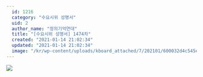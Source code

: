 ```yaml
---
  id: 1216
  category: "수요시위 성명서"
  uid: 2
  author_name: "정의기억연대"
  title: "[수요시위 성명서] 1474차"
  created: "2021-01-14 21:02:34"
  updated: "2021-01-14 21:02:34"
  image: "/kr/wp-content/uploads/kboard_attached/7/202101/600032d4c545e1766416.jpg"
---
```

![](/kr/wp-content/uploads/kboard_attached/7/202101/600032d4c545e1766416.jpg)